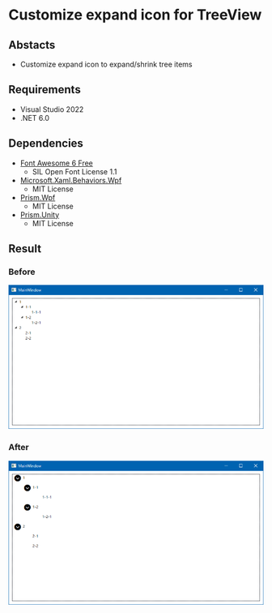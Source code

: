 # Customize expand icon for TreeView

## Abstacts

* Customize expand icon to expand/shrink tree items

## Requirements

* Visual Studio 2022
* .NET 6.0

## Dependencies

* [Font Awesome 6 Free](https://fontawesome.com)
  * SIL Open Font License 1.1
* [Microsoft.Xaml.Behaviors.Wpf](https://github.com/Microsoft/XamlBehaviorsWpf)
  * MIT License
* [Prism.Wpf](https://github.com/PrismLibrary/Prism)
  * MIT License
* [Prism.Unity](https://github.com/PrismLibrary/Prism)
  * MIT License

## Result

### Before

<img src="images/Before.png?raw=true" title="Before"/>

### After

<img src="images/After.png?raw=true" title="After"/>

